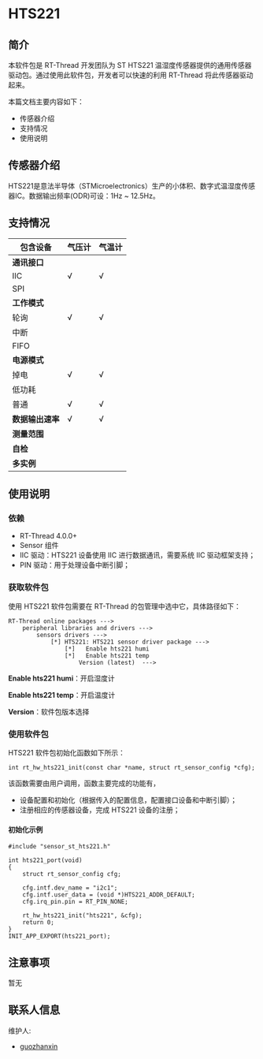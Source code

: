 # HTS221

## 简介

本软件包是 RT-Thread 开发团队为 ST HTS221 温湿度传感器提供的通用传感器驱动包。通过使用此软件包，开发者可以快速的利用 RT-Thread 将此传感器驱动起来。

本篇文档主要内容如下：

- 传感器介绍
- 支持情况
- 使用说明

## 传感器介绍

HTS221是意法半导体（STMicroelectronics）生产的小体积、数字式温湿度传感器IC。数据输出频率(ODR)可设：1Hz ~ 12.5Hz。

## 支持情况

| 包含设备         | 气压计 | 气温计 |
| ---------------- | ------ | ------ |
| **通讯接口**     |        |        |
| IIC              | √      | √      |
| SPI              |        |        |
| **工作模式**     |        |        |
| 轮询             | √      | √      |
| 中断             |        |        |
| FIFO             |        |        |
| **电源模式**     |        |        |
| 掉电             | √      | √      |
| 低功耗           |        |        |
| 普通             | √      | √      |
| **数据输出速率** | √      | √      |
| **测量范围**     |        |        |
| **自检**         |        |        |
| **多实例**       |        |        |

## 使用说明

### 依赖

- RT-Thread 4.0.0+
- Sensor 组件
- IIC 驱动：HTS221 设备使用 IIC 进行数据通讯，需要系统 IIC 驱动框架支持；
- PIN 驱动：用于处理设备中断引脚；

### 获取软件包

使用 HTS221 软件包需要在 RT-Thread 的包管理中选中它，具体路径如下：

```
RT-Thread online packages --->
    peripheral libraries and drivers --->
        sensors drivers --->
            [*] HTS221: HTS221 sensor driver package --->
                [*]   Enable hts221 humi
                [*]   Enable hts221 temp
                    Version (latest)  --->
```
**Enable hts221 humi**：开启湿度计

**Enable hts221 temp**：开启温度计

**Version**：软件包版本选择

### 使用软件包

HTS221 软件包初始化函数如下所示：

```
int rt_hw_hts221_init(const char *name, struct rt_sensor_config *cfg);
```

该函数需要由用户调用，函数主要完成的功能有，

- 设备配置和初始化（根据传入的配置信息，配置接口设备和中断引脚）；
- 注册相应的传感器设备，完成 HTS221 设备的注册；

#### 初始化示例

```
#include "sensor_st_hts221.h"

int hts221_port(void)
{
    struct rt_sensor_config cfg;
    
    cfg.intf.dev_name = "i2c1";
    cfg.intf.user_data = (void *)HTS221_ADDR_DEFAULT;
    cfg.irq_pin.pin = RT_PIN_NONE;

    rt_hw_hts221_init("hts221", &cfg);
    return 0;
}
INIT_APP_EXPORT(hts221_port);
```

## 注意事项

暂无

## 联系人信息

维护人:

- [guozhanxin](https://github.com/Guozhanxin) 